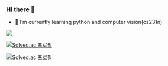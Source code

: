 ### Hi there 👋
- 🔭 I’m currently learning python and computer vision(cs231n)


<img src="http://mazandi.herokuapp.com/api?handle=noah0015&theme=warm"/>

[![Solved.ac
프로필](http://mazassumnida.wtf/api/v2/generate_badge?boj=noah0015)](https://solved.ac/noah0015)

[![Solved.ac
프로필](http://mazassumnida.wtf/api/mini/generate_badge?boj=noah0015)](https://solved.ac/noah0015)


<!--
**NoahYn/NoahYn** is a ✨ _special_ ✨ repository because its `README.md` (this file) appears on your GitHub profile.

Here are some ideas to get you started:

- 🔭 I’m currently working on ...
- 🌱 I’m currently learning ...
- 👯 I’m looking to collaborate on ...
- 🤔 I’m looking for help with ...
- 💬 Ask me about ...
- 📫 How to reach me: ...
- 😄 Pronouns: ...
- ⚡ Fun fact: ...
-->
